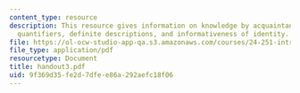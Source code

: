 ```yaml
---
content_type: resource
description: This resource gives information on knowledge by acquaintance and by description,
  quantifiers, definite descriptions, and informativeness of identity.
file: https://ol-ocw-studio-app-qa.s3.amazonaws.com/courses/24-251-introduction-to-philosophy-of-language-spring-2005/9f369d35fe2d7dfee86a292aefc18f06_handout3.pdf
file_type: application/pdf
resourcetype: Document
title: handout3.pdf
uid: 9f369d35-fe2d-7dfe-e86a-292aefc18f06
---
```


